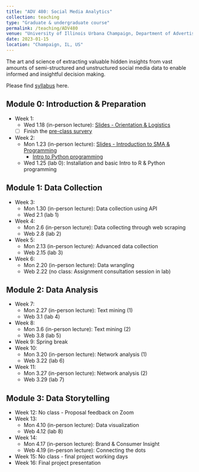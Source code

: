 ```yaml
---
title: "ADV 480: Social Media Analytics"
collection: teaching
type: "Graduate & undergraduate course"
permalink: /teaching/ADV480
venue: "University of Illinois Urbana Champaign, Department of Advertising"
date: 2023-01-15
location: "Champaign, IL, US"
---
```


The art and science of extracting valuable hidden insights from vast amounts of semi-structured and unstructured social media data to enable informed and insightful decision making.

Please find [syllabus](https://docs.google.com/document/d/1MgLldJJeVO-ILw-jHBWqG_DW3D8GQZ1nyCiHRsK1ygA/edit?usp=sharing) here. 

Module 0: Introduction & Preparation 
--------
* Week 1:  
	* Wed 1.18 (in-person lecture): [Slides - Orientation & Logistics](https://docs.google.com/presentation/d/15b69b--si3OJIkc4vy9Nbmx049rOrzf6JL6WaMX3O5g/edit?usp=sharing) 
	- [ ] Finish the [pre-class survery](https://forms.gle/VCKzGNVq42qXyR6i8) 
* Week 2: 
	* Mon 1.23 (in-person lecture): [Slides - Introduction to SMA & Programming](https://docs.google.com/presentation/d/1vpY_-3Ol3RF8PvPD0f2bSKroAHzO3mTg7w44EqWShRc/edit?usp=sharing)  
		* [Intro to Python programming](https://colab.research.google.com/drive/1bCN_SdsWdlPy8Hpp1l9CQvBMrtsr8O7Z?usp=sharing)
	* Wed 1.25 (lab 0): Installation and basic Intro to R & Python programming

Module 1: Data Collection
--------
* Week 3:
	* Mon 1.30 (in-person lecture): Data collection using API
	* Wed 2.1 (lab 1)
* Week 4:
	* Mon 2.6 (in-person lecture): Data collecting through web scraping
	* Web 2.8 (lab 2)
* Week 5:
	* Mon 2.13 (in-person lecture): Advanced data collection 
	* Web 2.15 (lab 3)
* Week 6:
	* Mon 2.20 (in-person lecture): Data wrangling
	* Web 2.22 (no class: Assignment consultation session in lab)

Module 2: Data Analysis
--------
* Week 7: 
	* Mon 2.27 (in-person lecture): Text mining (1)
	* Web 3.1 (lab 4)
* Week 8:
	* Mon 3.6 (in-person lecture): Text mining (2)
	* Web 3.8 (lab 5)
* Week 9: Spring break 
* Week 10:
	* Mon 3.20 (in-person lecture): Network analysis (1)
	* Web 3.22 (lab 6)
* Week 11:
	* Mon 3.27 (in-person lecture): Network analysis (2)
	* Web 3.29 (lab 7)

Module 3: Data Storytelling
--------
* Week 12: No class - Proposal feedback on Zoom
* Week 13:
	* Mon 4.10 (in-person lecture): Data visualization 
	* Web 4.12 (lab 8)
* Week 14: 
	* Mon 4.17 (in-person lecture): Brand & Consumer Insight
	* Web 4.19 (in-person lecture): Connecting the dots
* Week 15: No class - final project working days
* Week 16: Final project presentation 









